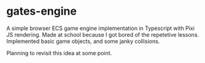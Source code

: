 # gates-engine

A simple browser ECS game engine implementation in Typescript with Pixi JS rendering.
Made at school because I got bored of the repetetive lessons.
Implemented basic game objects, and some janky collisions.

Planning to revisit this idea at some point.
